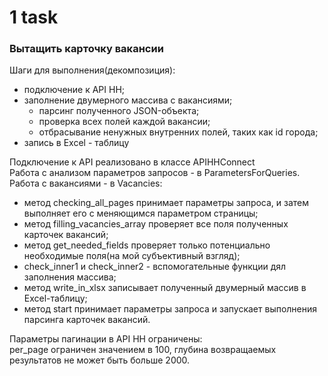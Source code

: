 # 1 task
### Вытащить карточку вакансии

Шаги для выполнения(декомпозиция):
- подключение к API HH;
- заполнение двумерного массива с вакансиями;
    - парсинг полученного JSON-объекта;
    - проверка всех полей каждой вакансии;
    - отбрасывание ненужных внутренних полей, таких как id города;
- запись в Excel - таблицу

Подключение к API реализовано в классе APIHHConnect  
Работа с анализом параметров запросов - в ParametersForQueries.  
Работа с вакансиями - в Vacancies:
- метод checking_all_pages принимает параметры запроса, и затем выполняет его с меняющимся параметром страницы;
- метод filling_vacancies_array проверяет все поля полученных карточек вакансий;
- метод get_needed_fields проверяет только потенциально необходимые поля(на мой субъективный взгляд);
- check_inner1 и check_inner2 - вспомогательные функции дял заполнения массива;
- метод write_in_xlsx записывает полученный двумерный массив в Excel-таблицу;
- метод start принимает параметры запроса и запускает выполнения парсинга карточек вакансий.

Параметры пагинации в API HH ограничены:  
per_page ограничен значением в 100, 
глубина возвращаемых результатов не может быть больше 2000.
    